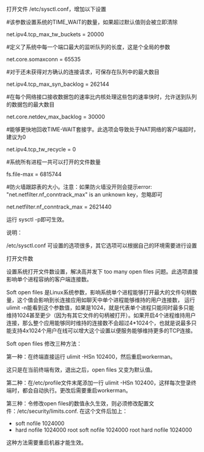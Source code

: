 打开文件 /etc/sysctl.conf，增加以下设置



#该参数设置系统的TIME_WAIT的数量，如果超过默认值则会被立即清除

net.ipv4.tcp_max_tw_buckets = 20000

#定义了系统中每一个端口最大的监听队列的长度，这是个全局的参数

net.core.somaxconn = 65535

#对于还未获得对方确认的连接请求，可保存在队列中的最大数目

net.ipv4.tcp_max_syn_backlog = 262144

#在每个网络接口接收数据包的速率比内核处理这些包的速率快时，允许送到队列的数据包的最大数目

net.core.netdev_max_backlog = 30000

#能够更快地回收TIME-WAIT套接字。此选项会导致处于NAT网络的客户端超时，建议为0

net.ipv4.tcp_tw_recycle = 0

#系统所有进程一共可以打开的文件数量

fs.file-max = 6815744

#防火墙跟踪表的大小。注意：如果防火墙没开则会提示error: "net.netfilter.nf_conntrack_max" is an unknown key，忽略即可

net.netfilter.nf_conntrack_max = 2621440




运行 sysctl -p即可生效。

说明： 

/etc/sysctl.conf 可设置的选项很多，其它选项可以根据自己的环境需要进行设置

打开文件数

设置系统打开文件数设置，解决高并发下 too many open files 问题。此选项直接影响单个进程容纳的客户端连接数。

Soft open files 是Linux系统参数，影响系统单个进程能够打开最大的文件句柄数量，这个值会影响到长连接应用如聊天中单个进程能够维持的用户连接数， 运行ulimit -n能看到这个参数值，如果是1024，就是代表单个进程只能同时最多只能维持1024甚至更少（因为有其它文件的句柄被打开）。如果开启4个进程维持用户连接，那么整个应用能够同时维持的连接数不会超过4*1024个，也就是说最多只能支持4x1024个用户在线可以增大这个设置以便服务能够维持更多的TCP连接。

Soft open files 修改三种方法：

第一种：在终端直接运行 ulimit -HSn 102400，然后重启workerman。

这只是在当前终端有效，退出之后，open files 又变为默认值。

第二种：在/etc/profile文件末尾添加一行 ulimit -HSn 102400，这样每次登录终端时，都会自动执行。更改后需要重启workerman。

第三种：令修改open files的数值永久生效，则必须修改配置文件：/etc/security/limits.conf. 在这个文件后加上：

* soft nofile 1024000
* hard nofile 1024000
root soft nofile 1024000
root hard nofile 1024000


这种方法需要重启机器才能生效。